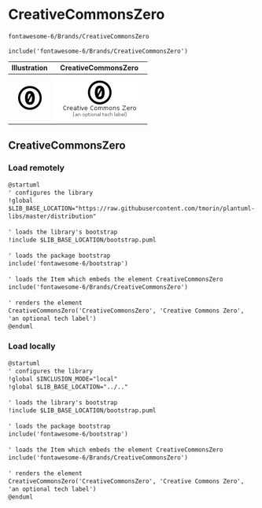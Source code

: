 # CreativeCommonsZero


```text
fontawesome-6/Brands/CreativeCommonsZero
```

```text
include('fontawesome-6/Brands/CreativeCommonsZero')
```



| Illustration | CreativeCommonsZero |
| :---: | :---: |
| ![illustration for Illustration](../../fontawesome-6/Brands/CreativeCommonsZero.png) | ![illustration for CreativeCommonsZero](../../fontawesome-6/Brands/CreativeCommonsZero.Local.png) |




## CreativeCommonsZero

### Load remotely
```plantuml
@startuml
' configures the library
!global $LIB_BASE_LOCATION="https://raw.githubusercontent.com/tmorin/plantuml-libs/master/distribution"

' loads the library's bootstrap
!include $LIB_BASE_LOCATION/bootstrap.puml

' loads the package bootstrap
include('fontawesome-6/bootstrap')

' loads the Item which embeds the element CreativeCommonsZero
include('fontawesome-6/Brands/CreativeCommonsZero')

' renders the element
CreativeCommonsZero('CreativeCommonsZero', 'Creative Commons Zero', 'an optional tech label')
@enduml
```

### Load locally
```plantuml
@startuml
' configures the library
!global $INCLUSION_MODE="local"
!global $LIB_BASE_LOCATION="../.."

' loads the library's bootstrap
!include $LIB_BASE_LOCATION/bootstrap.puml

' loads the package bootstrap
include('fontawesome-6/bootstrap')

' loads the Item which embeds the element CreativeCommonsZero
include('fontawesome-6/Brands/CreativeCommonsZero')

' renders the element
CreativeCommonsZero('CreativeCommonsZero', 'Creative Commons Zero', 'an optional tech label')
@enduml
```

